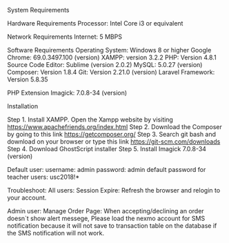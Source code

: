 System Requirements

Hardware Requirements
Processor: Intel Core i3 or equivalent

Network Requirements
Internet: 5 MBPS

Software Requirements
Operating System: Windows 8 or higher
Google Chrome: 69.0.3497.100 (version)
XAMPP: version 3.2.2
PHP: Version 4.8.1
Source Code Editor: Sublime (version 2.0.2)
MySQL: 5.0.27 (version)
Composer: Version 1.8.4
Git: Version 2.21.0 (version)
Laravel Framework: Version 5.8.35

PHP Extension
Imagick: 7.0.8-34 (version)


Installation

Step 1. Install XAMPP. Open the Xampp website by visiting https://www.apachefriends.org/index.html 
Step 2. Download the Composer by going to this link https://getcomposer.org/
Step 3. Search git bash and download on your browser or type this link https://git-scm.com/downloads
Step 4. Download GhostScript installer
Step 5. Install Imagick 7.0.8-34 (version)


Default user:
username: admin
password: admin
default password for teacher users: usc2018!*

Troubleshoot:
All users:
Session Expire: Refresh the browser and relogin to your account.

Admin user:
Manage Order Page: When accepting/declining an order doesn`t show alert messege, Please load the nexmo account for SMS notification because it will not save to transaction table on the database if the SMS notification will not work.
